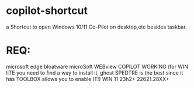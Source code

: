 # copilot-shortcut
a Shortcut to open Windows 10/11 Co-Pilot on desktop,etc besides taskbar.

# REQ:
microsoft edge bloatware
microSoft WEBview
COPILOT WORKING (for WIN liTE you need to find a way to install it, ghost SPEDTRE is the best since it has TOOLBOX allows you to enable IT!)
WIN 11 23h2+ 22621.28XX+
